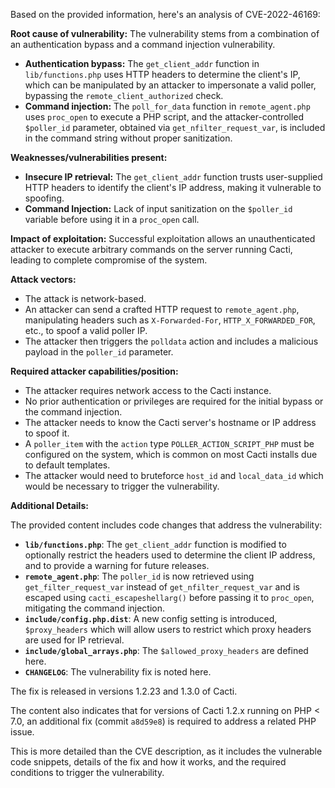 Based on the provided information, here's an analysis of CVE-2022-46169:

**Root cause of vulnerability:**
The vulnerability stems from a combination of an authentication bypass and a command injection vulnerability.
  - **Authentication bypass:** The `get_client_addr` function in `lib/functions.php` uses HTTP headers to determine the client's IP, which can be manipulated by an attacker to impersonate a valid poller, bypassing the `remote_client_authorized` check.
  - **Command injection:** The `poll_for_data` function in `remote_agent.php` uses `proc_open` to execute a PHP script, and the attacker-controlled `$poller_id` parameter, obtained via `get_nfilter_request_var`, is included in the command string without proper sanitization.

**Weaknesses/vulnerabilities present:**
  - **Insecure IP retrieval:**  The `get_client_addr` function trusts user-supplied HTTP headers to identify the client's IP address, making it vulnerable to spoofing.
  - **Command Injection:** Lack of input sanitization on the `$poller_id` variable before using it in a `proc_open` call.

**Impact of exploitation:**
Successful exploitation allows an unauthenticated attacker to execute arbitrary commands on the server running Cacti, leading to complete compromise of the system.

**Attack vectors:**
  - The attack is network-based.
  - An attacker can send a crafted HTTP request to `remote_agent.php`, manipulating headers such as `X-Forwarded-For`, `HTTP_X_FORWARDED_FOR`, etc., to spoof a valid poller IP.
  - The attacker then triggers the `polldata` action and includes a malicious payload in the `poller_id` parameter.

**Required attacker capabilities/position:**
  - The attacker requires network access to the Cacti instance.
  - No prior authentication or privileges are required for the initial bypass or the command injection.
  - The attacker needs to know the Cacti server's hostname or IP address to spoof it.
  - A `poller_item` with the `action` type `POLLER_ACTION_SCRIPT_PHP` must be configured on the system, which is common on most Cacti installs due to default templates.
  - The attacker would need to bruteforce `host_id` and `local_data_id` which would be necessary to trigger the vulnerability.

**Additional Details:**

The provided content includes code changes that address the vulnerability:
   - **`lib/functions.php`**: The `get_client_addr` function is modified to optionally restrict the headers used to determine the client IP address, and to provide a warning for future releases.
   - **`remote_agent.php`**: The `poller_id` is now retrieved using `get_filter_request_var` instead of `get_nfilter_request_var` and is escaped using `cacti_escapeshellarg()` before passing it to `proc_open`, mitigating the command injection.
   - **`include/config.php.dist`**: A new config setting is introduced, `$proxy_headers` which will allow users to restrict which proxy headers are used for IP retrieval.
   - **`include/global_arrays.php`**: The `$allowed_proxy_headers` are defined here.
   - **`CHANGELOG`**: The vulnerability fix is noted here.

The fix is released in versions 1.2.23 and 1.3.0 of Cacti.

The content also indicates that for versions of Cacti 1.2.x running on PHP < 7.0, an additional fix (commit `a8d59e8`) is required to address a related PHP issue.

This is more detailed than the CVE description, as it includes the vulnerable code snippets, details of the fix and how it works, and the required conditions to trigger the vulnerability.